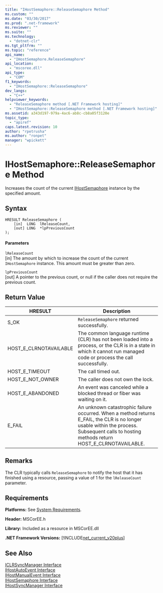 ```yaml
---
title: "IHostSemaphore::ReleaseSemaphore Method"
ms.custom: ""
ms.date: "03/30/2017"
ms.prod: ".net-framework"
ms.reviewer: ""
ms.suite: ""
ms.technology: 
  - "dotnet-clr"
ms.tgt_pltfrm: ""
ms.topic: "reference"
api_name: 
  - "IHostSemaphore.ReleaseSemaphore"
api_location: 
  - "mscoree.dll"
api_type: 
  - "COM"
f1_keywords: 
  - "IHostSemaphore::ReleaseSemaphore"
dev_langs: 
  - "C++"
helpviewer_keywords: 
  - "ReleaseSemaphore method [.NET Framework hosting]"
  - "IHostSemaphore::ReleaseSemaphore method [.NET Framework hosting]"
ms.assetid: a343d197-979a-4ac6-ab8c-cb8a05f3120e
topic_type: 
  - "apiref"
caps.latest.revision: 10
author: "rpetrusha"
ms.author: "ronpet"
manager: "wpickett"
---
```

# IHostSemaphore::ReleaseSemaphore Method
Increases the count of the current [IHostSemaphore](../../../../docs/framework/unmanaged-api/hosting/ihostsemaphore-interface.md) instance by the specified amount.  
  
## Syntax  
  
```  
HRESULT ReleaseSemaphore (  
    [in]  LONG  lReleaseCount,  
    [out] LONG  *lpPreviousCount  
);  
```  
  
#### Parameters  
 `lReleaseCount`  
 [in] The amount by which to increase the count of the current `IHostSemaphore` instance. This amount must be greater than zero.  
  
 `lpPreviousCount`  
 [out] A pointer to the previous count, or null if the caller does not require the previous count.  
  
## Return Value  
  
|HRESULT|Description|  
|-------------|-----------------|  
|S_OK|`ReleaseSemaphore` returned successfully.|  
|HOST_E_CLRNOTAVAILABLE|The common language runtime (CLR) has not been loaded into a process, or the CLR is in a state in which it cannot run managed code or process the call successfully.|  
|HOST_E_TIMEOUT|The call timed out.|  
|HOST_E_NOT_OWNER|The caller does not own the lock.|  
|HOST_E_ABANDONED|An event was canceled while a blocked thread or fiber was waiting on it.|  
|E_FAIL|An unknown catastrophic failure occurred. When a method returns E_FAIL, the CLR is no longer usable within the process. Subsequent calls to hosting methods return HOST_E_CLRNOTAVAILABLE.|  
  
## Remarks  
 The CLR typically calls `ReleaseSemaphore` to notify the host that it has finished using a resource, passing a value of 1 for the `lReleaseCount` parameter.  
  
## Requirements  
 **Platforms:** See [System Requirements](../../../../docs/framework/get-started/system-requirements.md).  
  
 **Header:** MSCorEE.h  
  
 **Library:** Included as a resource in MSCorEE.dll  
  
 **.NET Framework Versions:** [!INCLUDE[net_current_v20plus](../../../../includes/net-current-v20plus-md.md)]  
  
## See Also  
 [ICLRSyncManager Interface](../../../../docs/framework/unmanaged-api/hosting/iclrsyncmanager-interface.md)   
 [IHostAutoEvent Interface](../../../../docs/framework/unmanaged-api/hosting/ihostautoevent-interface.md)   
 [IHostManualEvent Interface](../../../../docs/framework/unmanaged-api/hosting/ihostmanualevent-interface.md)   
 [IHostSemaphore Interface](../../../../docs/framework/unmanaged-api/hosting/ihostsemaphore-interface.md)   
 [IHostSyncManager Interface](../../../../docs/framework/unmanaged-api/hosting/ihostsyncmanager-interface.md)
